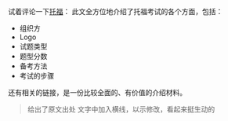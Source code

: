 试着评论一下[托福](https://github.com/bigdata-mindstorms/d3-playground/issues/21#issuecomment-183151912)：
此文全方位地介绍了托福考试的各个方面，包括：
* 组织方
* Logo
* 试题类型
* 题型分数
* 备考方法
* 考试的步骤

还有相关的链接，是一份比较全面的、有价值的介绍材料。

>给出了原文出处
>文字中加入横线，以示修改，看起来挺生动的
